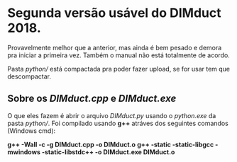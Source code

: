 # Segunda versão usável do DIMduct 2018.
Provavelmente melhor que a anterior, mas ainda é bem pesado e demora pra iniciar a primeira vez. Também o manual não está totalmente de acordo.

Pasta *python/* está compactada pra poder fazer upload, se for usar tem que descompactar.

## Sobre os *DIMduct.cpp* e *DIMduct.exe*
O que eles fazem é abrir o arquivo *DIMduct.py* usando o *python.exe* da pasta *python/*. Foi compilado usando **g++** atráves dos seguintes comandos (Windows cmd):

**g++ -Wall -c -g DIMduct.cpp -o DIMduct.o**
**g++ -static -static-libgcc -mwindows -static-libstdc++ -o DIMduct.exe DIMduct.o**
